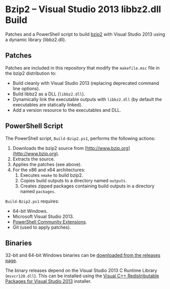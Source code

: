 # Bzip2 – Visual Studio 2013 libbz2.dll Build #

Patches and a PowerShell script to build [bzip2](http://www.bzip.org/) with Visual Studio 2013 using a dynamic library (libbz2.dll).

## Patches ##

Patches are included in this repository that modify the `makefile.msc` file in the bzip2 distribution to:

- Build cleanly with Visual Studio 2013 (replacing deprecated command line options).
- Build libbz2 as a DLL (`libbz2.dll`).
- Dynamically link the executable outputs with `libbz2.dll` (by default the executables are statically linked).
- Add a version resource to the executables and DLL.

## PowerShell Script ##

The PowerShell script, `Build-Bzip2.ps1`, performs the following actions:

1. Downloads the bzip2 source from [http://www.bzip.org](http://www.bzip.org).
2. Extracts the source.
3. Applies the patches (see above).
4. For the x86 and x64 architectures:
   1. Executes `nmake` to build bzip2.
   2. Copies build outputs to a directory named `outputs`.
   3. Creates zipped packages containing build outputs in a directory named `packages`.

`Build-Bzip2.ps1` requires:

- 64-bit Windows.
- Microsoft Visual Studio 2013.
- [PowerShell Community Extensions](https://pscx.codeplex.com/).
- Git (used to apply patches).

## Binaries ##

32-bit and 64-bit Windows binaries can be [downloaded from the releases page](https://github.com/philr/bzip2-windows/releases).

The binary releases depend on the Visual Studio 2013 C Runtime Library (`msvcr120.dll`). This can be installed using the [Visual C++ Redistributable Packages for Visual Studio 2013](http://www.microsoft.com/en-gb/download/details.aspx?id=40784) installer.
